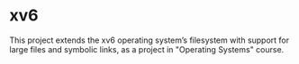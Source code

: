 # xv6
This project extends the xv6 operating system’s filesystem with support for large files and symbolic links, as a project in "Operating Systems" course.
